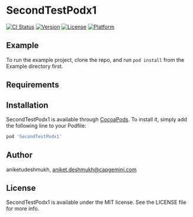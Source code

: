# SecondTestPodx1

[![CI Status](https://img.shields.io/travis/aniketudeshmukh/SecondTestPodx1.svg?style=flat)](https://travis-ci.org/aniketudeshmukh/SecondTestPodx1)
[![Version](https://img.shields.io/cocoapods/v/SecondTestPodx1.svg?style=flat)](https://cocoapods.org/pods/SecondTestPodx1)
[![License](https://img.shields.io/cocoapods/l/SecondTestPodx1.svg?style=flat)](https://cocoapods.org/pods/SecondTestPodx1)
[![Platform](https://img.shields.io/cocoapods/p/SecondTestPodx1.svg?style=flat)](https://cocoapods.org/pods/SecondTestPodx1)

## Example

To run the example project, clone the repo, and run `pod install` from the Example directory first.

## Requirements

## Installation

SecondTestPodx1 is available through [CocoaPods](https://cocoapods.org). To install
it, simply add the following line to your Podfile:

```ruby
pod 'SecondTestPodx1'
```

## Author

aniketudeshmukh, aniket.deshmukh@capgemini.com

## License

SecondTestPodx1 is available under the MIT license. See the LICENSE file for more info.
